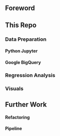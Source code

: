 ## Foreword
## This Repo
### Data Preparation
#### Python Jupyter
#### Google BigQuery
### Regression Analysis
### Visuals
## Further Work
#### Refactoring
#### Pipeline

